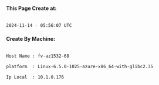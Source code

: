 
   
#### This Page Create at:

```bash

2024-11-14 - 05:56:07 UTC

```

#### Create By Machine:

```bash

Host Name : fv-az1532-68

platform  : Linux-6.5.0-1025-azure-x86_64-with-glibc2.35

Ip Local  : 10.1.0.176

```

